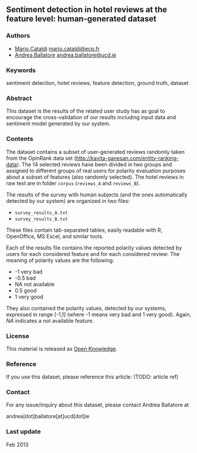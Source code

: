 Sentiment detection in hotel reviews at the feature level: human-generated dataset
---------------

### Authors
* [Mario Cataldi]() <mario.cataldi@ecp.fr>
* [Andrea Ballatore](http://sites.google.com/site/andreaballatore) <andrea.ballatore@ucd.ie>

### Keywords

sentiment detection, hotel reviews, feature detection, ground truth, dataset


### Abstract

This dataset is the results of the related user study has as goal to encourage the cross-validation of our results including input data and sentiment model generated by our system.

### Contents

The dataset contains a subset of user-generated reviews randomly taken from the OpinRank data set (http://kavita-ganesan.com/entity-ranking-data).
The 14 selected reviews have been divided in two groups and assigned to different groups of real users for polarity evaluation purposes about a subset of features (also randomly selected).
The hotel reviews in raw text are in folder `corpus` (`reviews_A` and `reviews_B`).

The results of the survey with human subjects (and the ones automatically detected by our system) are organized in two files:

* `survey_results_A.txt`
* `survey_results_B.txt`

These files contain tab-separated tables, easily readable with R, OpenOffice, MS Excel, and similar tools.

Each of the results file contains the reported polarity values detected by users for each considered feature and for each considered review:
The meaning of polarity values are the following:

*	-1		very bad
*	-0.5	bad
*	 NA		not available
*	 0.5	good	
*	 1 		very good

They also contained the polarity values, detected by our systems, expressed in range [-1,1] (where -1 means very bad and 1 very good). 
Again, *NA* indicates a not available feature.


### License

This material is released as [Open Knowledge](http://opendefinition.org/okd).

### Reference

If you use this dataset, please reference this article:
(TODO: article ref)

### Contact

For any issue/inquiry about this dataset, please contact Andrea Ballatore at

andrea[dot]ballatore[at]ucd[dot]ie

### Last update

Feb 2013
